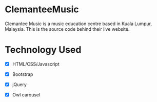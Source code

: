 # ClemanteeMusic
Clemantee Music is a music education centre based in Kuala Lumpur, Malaysia. This is the source code behind their live website.

# Technology Used
- [x] HTML/CSS/Javascript
- [x] Bootstrap
- [x] jQuery
- [x] Owl carousel

